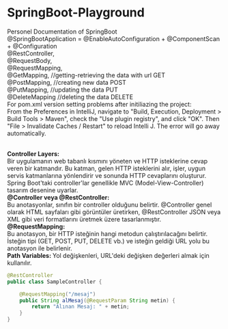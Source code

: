 # SpringBoot-Playground
Personel Documentation of SpringBoot
<br />
@SpringBootApplication = @EnableAutoConfiguration + @ComponentScan + @Configuration
<br />
@RestController, 
<br />
@RequestBody, 
<br />
@RequestMapping, 
<br />
@GetMapping,  //getting-retrieving the data with url GET
<br />
@PostMapping,   //creating new data POST 
<br />
@PutMapping, 		//updating the data PUT
<br />
@DeleteMapping		//deleting the data DELETE
<br />
For pom.xml version setting problems after initiliazing the project:
<br />
From the Preferences in IntelliJ, navigate to "Build, Execution, Deployment > Build Tools > Maven", check the "Use plugin registry", and click "OK".
Then "File > Invalidate Caches / Restart" to reload Intelli J. The error will go away automatically.

<br />
<strong>  Controller Layers: </strong>
<br />
Bir uygulamanın web tabanlı kısmını yöneten ve HTTP isteklerine cevap veren bir katmandır. Bu katman, gelen HTTP isteklerini alır, işler, uygun servis katmanlarına yönlendirir ve sonunda HTTP cevaplarını oluşturur. Spring Boot'taki controller'lar genellikle MVC (Model-View-Controller) tasarım desenine uyarlar.
<br />
<strong>  @Controller veya @RestController:  </strong>
<br />
Bu anotasyonlar, sınıfın bir controller olduğunu belirtir. @Controller genel olarak HTML sayfaları gibi görüntüler üretirken, @RestController JSON veya XML gibi veri formatlarını üretmek üzere tasarlanmıştır.
<br />
<strong>  @RequestMapping: </strong>
<br />
Bu anotasyon, bir HTTP isteğinin hangi metodun çalıştırılacağını belirtir. İsteğin tipi (GET, POST, PUT, DELETE vb.) ve isteğin geldiği URL yolu bu anotasyon ile belirlenir.
<br />
<strong>  Path Variables: </strong>
Yol değişkenleri, URL'deki değişken değerleri almak için kullanılır.

```java
@RestController
public class SampleController {

    @RequestMapping("/mesaj")
    public String alMesaj(@RequestParam String metin) {
        return "Alınan Mesaj: " + metin;
    }
}

```



